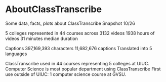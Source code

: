 # AboutClassTranscribe

Some data, facts, plots about ClassTranscribe
Snapshot 10/26

5 colleges represented in 44 courses across 
3132 videos
1938 hours of videos
31 minutes median duration

Captions
397,169,393 characters 
11,682,676 captions
Translated into 5 languages

ClassTranscribe used in 44 courses representing 5 colleges at UIUC.
Computer Science is most popular department using ClassTranscribe
First use outside of UIUC: 1 computer science course at GVSU.


